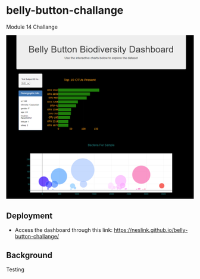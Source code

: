 # belly-button-challange

Module 14 Challange

![Screenshot_Dashboard](https://raw.githubusercontent.com/neslink/belly-button-challange/main/Screenshot_dashboard.png)

## Deployment

- Access the dashboard through this link: https://neslink.github.io/belly-button-challange/

## Background

Testing
